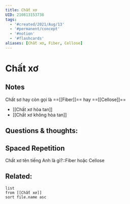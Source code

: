 ```yaml
---
title: Chất xơ
UID: 210813153738
tags:
  - '#created/2021/Aug/13'
  - '#permanent/concept'
  - '#notion'
  - '#flashcards'
aliases: [Chất xơ, Fiber, Cellose]
---
```

# Chất xơ

## Notes
Chất sơ hay còn gọi là ==[[Fiber]]== hay ==[[Cellose]]==
- [[Chất xơ hòa tan]]
- [[Chất xơ không hòa tan]]
<!--SR:!2021-08-18,3,250!2021-08-18,3,250-->

## Questions & thoughts:


## Spaced Repetition
Chất xơ tên tiếng Anh là gì?::Fiber hoặc Cellose
<!--SR:!2021-08-18,3,250-->

## Related:
```dataview
list
from [[Chất xơ]]
sort file.name asc
```


